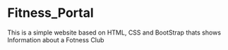 # Fitness_Portal
This is a simple website based on HTML, CSS and BootStrap thats shows Information about a Fotness Club 
